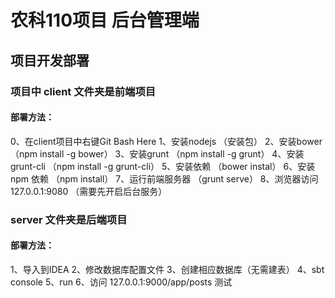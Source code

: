 # 农科110项目 后台管理端
## 项目开发部署
### 项目中 client 文件夹是前端项目
#### 部署方法：
0、在client项目中右键Git Bash Here
1、安装nodejs （安装包）
2、安装bower （npm install -g bower）
3、安装grunt （npm install -g grunt）
4、安装grunt-cli （npm install -g grunt-cli）
5、安装依赖 （bower instal）
6、安装npm 依赖 （npm install）
7、运行前端服务器 （grunt serve）
8、浏览器访问 127.0.0.1:9080 （需要先开启后台服务）

### server 文件夹是后端项目
#### 部署方法：
1、导入到IDEA
2、修改数据库配置文件
3、创建相应数据库（无需建表）
4、sbt console
5、run
6、访问 127.0.0.1:9000/app/posts 测试
